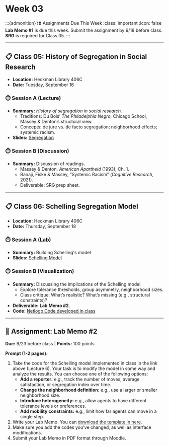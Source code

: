 # Week 03

:::{admonition} ❗❗❗ Assignments Due This Week
:class: important
:icon: false
**Lab Memo #1** is due this week. Submit the assignment by 9/18 before class. **SRG** is required for Class 05.
:::

---

## 📋 Class 05: History of Segregation in Social Research

- **Location:** Heckman Library 406C
- **Date:** Tuesday, September 16

### ⏱️ Session A (Lecture)

- **Summary:** *History of segregation in social research.*  
  - Traditions: Du Bois’ *The Philadelphia Negro*, Chicago School, Massey & Denton’s structural view.
  - Concepts: de jure vs. de facto segregation; neighborhood effects; systemic racism.
- **Slides:** [Segregation](slides/segregation-lecture.pptx)

### ⏱️ Session B (Discussion)

- **Summary:** Discussion of readings.
  - Massey & Denton, *American Apartheid* (1993), Ch. 1.
  - Banaji, Fiske & Massey, “Systemic Racism” (*Cognitive Research*, 2021).
  - Deliverable: SRG prep sheet.

---

## 📋 Class 06: Schelling Segregation Model

- **Location:** Heckman Library 406C
- **Date:** Thursday, September 18

### ⏱️ Session A (Lab)

- **Summary:** Building Schelling's model
- **Slides:** [Schelling Model](https://www.beautiful.ai/player/-O_TZHt3BB_HY2LgU6i9)

### ⏱️ Session B (Visualization)

- **Summary:** Discussing the implications of the Schelling model
  - Explore tolerance thresholds, group asymmetry, neighborhood sizes.
  - Class critique: What’s realistic? What’s missing (e.g., structural constraints)?
- **Deliverable:** **Lab Memo #2**.
- **Code:** [Netlogo Code developed in class](../segregation/code/segregation-class.nlogox)

---

## 📝 Assignment: Lab Memo #2

**Due:** 9/23 before class | **Points:** 100 points

**Prompt (1-2 pages):**

1. Take the code for the Schelling model implemented in class in the link above (Lecture 6). Your task is to modify the model in some way and analyze the results. You can choose one of the following options:
   - **Add a reporter:** e.g., track the number of moves, average satisfaction, or segregation index over time.
   - **Change the neighborhood definition:** e.g., use a larger or smaller neighborhood size.
   - **Introduce heterogeneity:** e.g., allow agents to have different tolerance levels or preferences.
   - **Add mobility constraints:** e.g., limit how far agents can move in a single step.
2. Write your Lab Memo. You can [download the template in here](../resources/lab-memos/Lab_Memo_1_Worksheet.docx).
3. Make sure you add the codes you've changed, as well as interface modifications.
4. Submit your Lab Memo in PDF format through Moodle.

